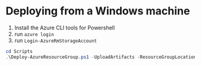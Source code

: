 
# Deploying from a Windows machine
1. Install the Azure CLI tools for Powershell
2. run `azure login`
3. run `Login-AzureRmStorageAccount`

```powershell
cd Scripts
.\Deploy-AzureResourceGroup.ps1 -UploadArtifacts -ResourceGroupLocation westus -ResourceGroupName "irvingchefbackend" -StorageAccountName "chefirvingpremiumstorage" -ArtifactStagingDirectory "..\CustomScripts"  -TemplateFile ..\Templates\ChefServer.json -TemplateParametersFile ..\Templates\ChefServer.parameters.json
```
